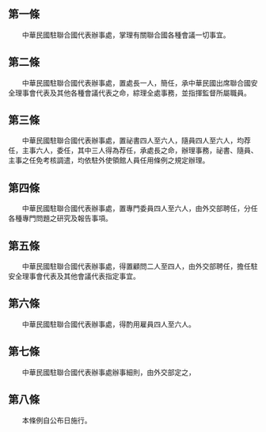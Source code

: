 第一條 
-------
　　中華民國駐聯合國代表辦事處，掌理有關聯合國各種會議一切事宜。  


第二條 
-------
　　中華民國駐聯合國代表辦事處，置處長一人，簡任，承中華民國出席聯合國安全理事會代表及其他各種會議代表之命，綜理全處事務，並指揮監督所屬職員。  


第三條 
-------
　　中華民國駐聯合國代表辦事處，置祕書四人至六人，隨員四人至六人，均荐任，主事六人，委任，其中三人得為荐任，承處長之命，辦理事務，祕書、隨員、主事之任免考核調遣，均依駐外使領館人員任用條例之規定辦理。  


第四條 
-------
　　中華民國駐聯合國代表辦事處，置專門委員四人至六人，由外交部聘任，分任各種專門問題之研究及報告事項。  


第五條 
-------
　　中華民國駐聯合國代表辦事處，得置顧問二人至四人，由外交部聘任，擔任駐安全理事會代表及其他會議代表指定事宜。  


第六條 
-------
　　中華民國駐聯合國代表辦事處，得酌用雇員四人至六人。  


第七條 
-------
　　中華民國駐聯合國代表辦事處辦事細則，由外交部定之，  


第八條 
-------
　　本條例自公布日施行。